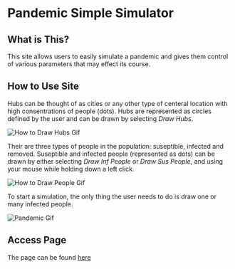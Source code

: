 # Pandemic Simple Simulator

## What is This?

This site allows users to easily simulate a pandemic and gives them control of various parameters that may effect its course.

## How to Use Site

Hubs can be thought of as cities or any other type of centeral location with high consentrations of people (dots). Hubs are represented as circles defined by the user and can be drawn by selecting *Draw Hubs*.

![How to Draw Hubs Gif](https://media.giphy.com/media/KFsjZfl2S3SNEYfeXc/giphy.gif)

Their are three types of people in the population: suseptible, infected and removed. Suseptible and infected people (represented as dots) can be drawn by either selecting *Draw Inf People* or *Draw Sus People*, and using your mouse while holding down a left click.

![How to Draw People Gif](https://media.giphy.com/media/Y1pbAIghcV2N4s2ygN/giphy.gif)

To start a simulation, the only thing the user needs to do is draw one or many infected people.

![Pandemic Gif](https://media.giphy.com/media/PlltEsgcFDHdK9UvkD/giphy.gif)

## Access Page

The page can be found [here](https://jdoiro3.github.io/Pandemic-Sim-js)


